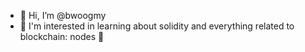 - 👋 Hi, I’m @bwoogmy
- 👀 I'm interested in learning about solidity and everything related to blockchain: nodes 🪿

